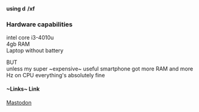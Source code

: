 #### using <img src="https://www.debian.org/Pics/debian-logo-1024x576.png" alt="debian" title="Debian" height=14px />/<img src="https://cdn.xfce.org/projects/xfdesktop.png" alt="xfce" title="Xfce" height=14px />

### Hardware capabilities

intel core i3-4010u \
4gb RAM \
Laptop without battery 

BUT \
unless my super ~expensive~ useful smartphone got more RAM and more Hz on CPU everything's absolutely fine


#### ~Links~ Link

[Mastodon](https://tech.lgbt/@wiltRainbow) <a href=https://tech.lgbt/@wiltRainbow target="_blank"> <img src="https://user-images.githubusercontent.com/109252692/179095866-ee0fd806-c22c-4aed-afe6-9e47241e5604.png" alt="" height=14px /> </a>

